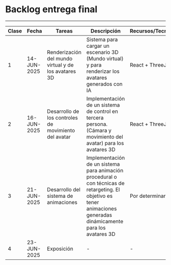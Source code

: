# Backlog entrega final
---
|Clase|Fecha|Tareas|Descripción|Recursos/Tecnologías|
|-|-|-|-|-|
|1|14-JUN-2025|Renderización del mundo virtual y de los avatares 3D|Sistema para cargar un escenario 3D (Mundo virtual) y para renderizar los avatares generados con IA|React + ThreeJS|
|2|16-JUN-2025|Desarrollo de los controles de movimiento del avatar|Implementación de un sistema de control en tercera persona. (Cámara y movimiento del avatar) para los avatares 3D|React + ThreeJS|
|3|21-JUN-2025|Desarrollo del sistema de animaciones|Implementación de un sistema para animación procedural o con técnicas de retargeting. El objetivo es tener animaciones generadas dinámicamente para los avatares 3D|Por determinar ...|
|4|23-JUN-2025|Exposición|-|-|-|

